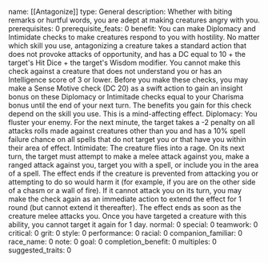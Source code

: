 name: [[Antagonize]]
type: General
description: Whether with biting remarks or hurtful words, you are adept at making creatures angry with you.
prerequisites: 0
prerequisite_feats: 0
benefit: You can make Diplomacy and Intimidate checks to make creatures respond to you with hostility. No matter which skill you use, antagonizing a creature takes a standard action that does not provoke attacks of opportunity, and has a DC equal to 10 + the target's Hit Dice + the target's Wisdom modifier. You cannot make this check against a creature that does not understand you or has an Intelligence score of 3 or lower. Before you make these checks, you may make a Sense Motive check (DC 20) as a swift action to gain an insight bonus on these Diplomacy or Intimitade checks equal to your Charisma bonus until the end of your next turn. The benefits you gain for this check depend on the skill you use. This is a mind-affecting effect. Diplomacy: You fluster your enemy. For the next minute, the target takes a -2 penalty on all attacks rolls made against creatures other than you and has a 10% spell failure chance on all spells that do not target you or that have you within their area of effect. Intimidate: The creature flies into a rage. On its next turn, the target must attempt to make a melee attack against you, make a ranged attack against you, target you with a spell, or include you in the area of a spell. The effect ends if the creature is prevented from attacking you or attempting to do so would harm it (for example, if you are on the other side of a chasm or a wall of fire). If it cannot attack you on its turn, you may make the check again as an immediate action to extend the effect for 1 round (but cannot extend it thereafter). The effect ends as soon as the creature melee attacks you. Once you have targeted a creature with this ability, you cannot target it again for 1 day.
normal: 0
special: 0
teamwork: 0
critical: 0
grit: 0
style: 0
performance: 0
racial: 0
companion_familiar: 0
race_name: 0
note: 0
goal: 0
completion_benefit: 0
multiples: 0
suggested_traits: 0
